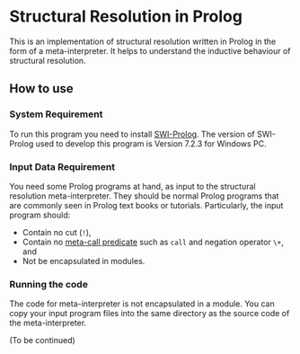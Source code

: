 # Structural Resolution in Prolog

This is an implementation of structural resolution written in Prolog in the form of a meta-interpreter. 
It helps to understand the inductive behaviour of structural resolution. 

## How to use

### System Requirement

To run this program you need to install [SWI-Prolog](http://www.swi-prolog.org/). 
The version of SWI-Prolog used to develop this program is Version 7.2.3 for Windows PC. 

### Input Data Requirement 

You need some Prolog programs at hand, as input to the structural resolution meta-interpreter. 
They should be normal Prolog programs that are commonly seen in Prolog text books or tutorials. Particularly, the input program should:

* Contain no cut (`!`),
* Contain no [meta-call predicate](http://www.swi-prolog.org/pldoc/man?section=metacall) such as `call` and negation operator `\+`, and
* Not be encapsulated in modules.  

### Running the code

The code for meta-interpreter is not encapsulated in a module. You can copy your input program files into the same directory as the source 
code of the meta-interpreter.     

(To be continued)
